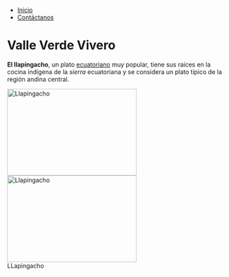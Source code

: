 <!DOCTYPE html>
<body>
     <nav>
        <ul>
            <li><a href="index.html">Inicio</a></li>
            <li><a href="contactanos.html">Contáctanos</a></li>
        </ul>
    </nav>
    <h1>Valle Verde Vivero</h1>
    <p> <strong>El llapingacho</strong>, un plato <u>ecuatoriano</u> muy popular, tiene sus raíces en la cocina indígena de la <em>sierra</em> ecuatoriana y se considera un plato típico de la región andina central.</p>
    <img src="https://i.ytimg.com/vi/lsJbIiqivbY/hqdefault.jpg" alt="Llapingacho" width="300" height="200">
    <img src="./images/descarga.jpg" alt="Llapingacho" width="300" height="200">
    <div></div>
    <href="https://www.bonella.com.ec/receta/llapingacho-192145">LLapingacho</a>